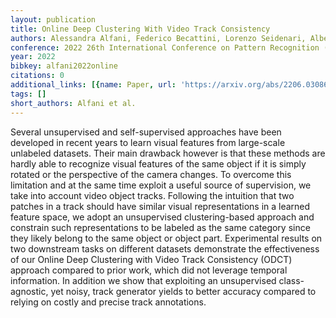 ```yaml
---
layout: publication
title: Online Deep Clustering With Video Track Consistency
authors: Alessandra Alfani, Federico Becattini, Lorenzo Seidenari, Alberto del Bimbo
conference: 2022 26th International Conference on Pattern Recognition (ICPR)
year: 2022
bibkey: alfani2022online
citations: 0
additional_links: [{name: Paper, url: 'https://arxiv.org/abs/2206.03086'}]
tags: []
short_authors: Alfani et al.
---
```

Several unsupervised and self-supervised approaches have been developed in
recent years to learn visual features from large-scale unlabeled datasets.
Their main drawback however is that these methods are hardly able to recognize
visual features of the same object if it is simply rotated or the perspective
of the camera changes. To overcome this limitation and at the same time exploit
a useful source of supervision, we take into account video object tracks.
Following the intuition that two patches in a track should have similar visual
representations in a learned feature space, we adopt an unsupervised
clustering-based approach and constrain such representations to be labeled as
the same category since they likely belong to the same object or object part.
Experimental results on two downstream tasks on different datasets demonstrate
the effectiveness of our Online Deep Clustering with Video Track Consistency
(ODCT) approach compared to prior work, which did not leverage temporal
information. In addition we show that exploiting an unsupervised
class-agnostic, yet noisy, track generator yields to better accuracy compared
to relying on costly and precise track annotations.